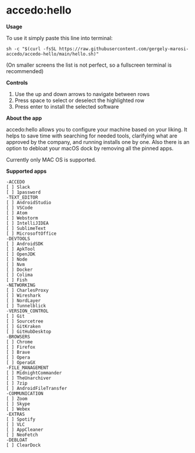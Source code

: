 # accedo:hello

**Usage**

To use it simply paste this line into terminal:

    sh -c "$(curl -fsSL https://raw.githubusercontent.com/gergely-marosi-accedo/accedo-hello/main/hello.sh)"

(On smaller screens the list is not perfect, so a fullscreen terminal is recommended)

**Controls**

1. Use the up and down arrows to navigate between rows
2. Press space to select or deselect the highlighted row
3. Press enter to install the selected software

**About the app**

accedo:hello allows you to configure your machine based on your liking. It helps to save time with searching for needed tools, clarifying what are approved by the company, and running installs one by one. Also there is an option to debloat your macOS dock by removing all the pinned apps.

Currently only MAC OS is supported.

**Supported apps**

    -ACCEDO
    [ ] Slack
    [ ] 1password
    -TEXT_EDITOR
    [ ] AndroidStudio
    [ ] VSCode
    [ ] Atom
    [ ] Webstorm
    [ ] IntelliJIDEA
    [ ] SublimeText
    [ ] MicrosoftOffice
    -DEVTOOLS
    [ ] AndroidSDK
    [ ] ApkTool
    [ ] OpenJDK
    [ ] Node
    [ ] Nvm
    [ ] Docker
    [ ] Colima
    [ ] Fish
    -NETWORKING
    [ ] CharlesProxy
    [ ] Wireshark
    [ ] NordLayer
    [ ] Tunnelblick
    -VERSION_CONTROL
    [ ] Git
    [ ] Sourcetree
    [ ] GitKraken
    [ ] GitHubDesktop
    -BROWSERS
    [ ] Chrome
    [ ] Firefox
    [ ] Brave
    [ ] Opera
    [ ] OperaGX
    -FILE_MANAGEMENT
    [ ] MidnightCommander
    [ ] TheUnarchiver
    [ ] 7zip
    [ ] AndroidFileTransfer
    -COMMUNICATION
    [ ] Zoom
    [ ] Skype
    [ ] Webex
    -EXTRAS
    [ ] Spotify
    [ ] VLC
    [ ] AppCleaner
    [ ] NeoFetch
    -DEBLOAT
    [ ] ClearDock
